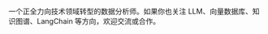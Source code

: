 ### 

一个正全力向技术领域转型的数据分析师。如果你也关注 LLM、向量数据库、知识图谱、LangChain 等方向，欢迎交流或合作。


<!--
**Mictorinox/mictorinox** is a ✨ _special_ ✨ repository because its `README.md` (this file) appears on your GitHub profile.

Here are some ideas to get you started:

- 🔭 I’m currently working on ...
- 🌱 I’m currently learning ...
- 👯 I’m looking to collaborate on ...
- 🤔 I’m looking for help with ...
- 💬 Ask me about ...
- 📫 How to reach me: ...
- 😄 Pronouns: ...
- ⚡ Fun fact: ...
-->
